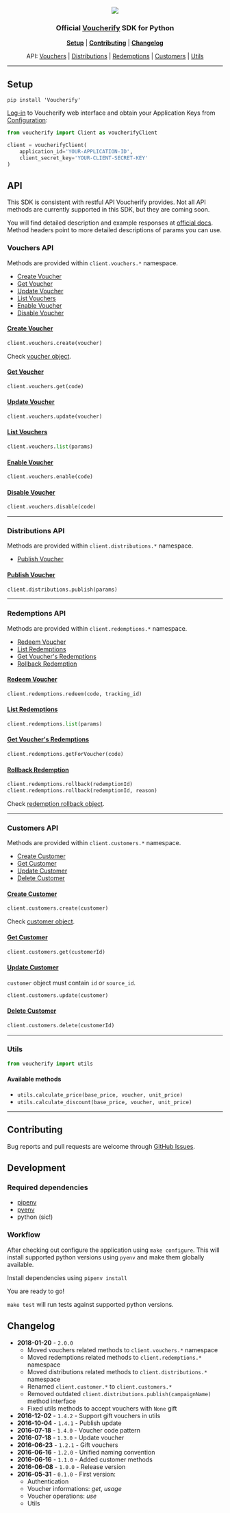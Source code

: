 <p align="center" >
  <img src="./voucherify-python-sdk.png" />
</p>

<h3 align="center">Official <a href="http://voucherify.io?utm_source=github&utm_medium=sdk&utm_campaign=acq">Voucherify</a> SDK for Python</h3>

<p align="center">
<b><a href="#setup">Setup</a></b>
|
<b><a href="#contributing">Contributing</a></b>
|
<b><a href="#changelog">Changelog</a></b>
</p>

<p align="center">
API:
<a href="#vouchers-api">Vouchers</a>
|
<a href="#distributions-api">Distributions</a>
|
<a href="#redemptions-api">Redemptions</a>
|
<a href="#customers-api">Customers</a>
|
<a href="#utils">Utils</a>
</p>


---

## Setup

`pip install 'Voucherify'`

[Log-in](http://app.voucherify.io/?utm_source=github&utm_medium=sdk&utm_campaign=acq#/login) to Voucherify web interface and obtain your Application Keys from [Configuration](https://app.voucherify.io/?utm_source=github&utm_medium=sdk&utm_campaign=acq#/app/configuration):

```python
from voucherify import Client as voucherifyClient

client = voucherifyClient(
    application_id='YOUR-APPLICATION-ID',
    client_secret_key='YOUR-CLIENT-SECRET-KEY'
)
```

## API

This SDK is consistent with restful API Voucherify provides.
Not all API methods are currently supported in this SDK, but they are coming soon.

You will find detailed description and example responses at [official docs](https://docs.voucherify.io/reference?utm_source=github&utm_medium=sdk&utm_campaign=acq).
Method headers point to more detailed descriptions of params you can use.

### Vouchers API
Methods are provided within `client.vouchers.*` namespace.
- [Create Voucher](#create-voucher)
- [Get Voucher](#get-voucher)
- [Update Voucher](#update-voucher)
- [List Vouchers](#list-vouchers)
- [Enable Voucher](#enable-voucher)
- [Disable Voucher](#disable-voucher)

#### [Create Voucher]
```python
client.vouchers.create(voucher)
```
Check [voucher object](https://docs.voucherify.io/reference?utm_source=github&utm_medium=sdk&utm_campaign=acq#the-voucher-object).

#### [Get Voucher]
```python
client.vouchers.get(code)
```
#### [Update Voucher]
```python
client.vouchers.update(voucher)
```
#### [List Vouchers]
```python
client.vouchers.list(params)
```
#### [Enable Voucher]
```python
client.vouchers.enable(code)
```
#### [Disable Voucher]
```python
client.vouchers.disable(code)
```

---

### Distributions API
Methods are provided within `client.distributions.*` namespace.

- [Publish Voucher](#publish-voucher)

#### [Publish Voucher]
```python
client.distributions.publish(params)
```

---

### Redemptions API
Methods are provided within `client.redemptions.*` namespace.

- [Redeem Voucher](#redeem-voucher)
- [List Redemptions](#list-redemptions)
- [Get Voucher's Redemptions](#get-vouchers-redemptions)
- [Rollback Redemption](#rollback-redemption)

#### [Redeem Voucher]
```python
client.redemptions.redeem(code, tracking_id)
```
#### [List Redemptions]
```python
client.redemptions.list(params)
```
#### [Get Voucher's Redemptions]
```python
client.redemptions.getForVoucher(code)
```
#### [Rollback Redemption]
```python
client.redemptions.rollback(redemptionId)
client.redemptions.rollback(redemptionId, reason)
```
Check [redemption rollback object](https://docs.voucherify.io/reference?utm_source=github&utm_medium=sdk&utm_campaign=acq#the-redemption-rollback-object).

---

### Customers API
Methods are provided within `client.customers.*` namespace.

- [Create Customer](#create-customer)
- [Get Customer](#get-customer)
- [Update Customer](#update-customer)
- [Delete Customer](#delete-customer)

#### [Create Customer]
```python
client.customers.create(customer)
```
Check [customer object](https://docs.voucherify.io/reference?utm_source=github&utm_medium=sdk&utm_campaign=acq#the-customer-object).
#### [Get Customer]
```python
client.customers.get(customerId)
```
#### [Update Customer]
`customer` object must contain `id` or `source_id`.

```python
client.customers.update(customer)
```
#### [Delete Customer]
```python
client.customers.delete(customerId)
```

---

### Utils

```python
from voucherify import utils
```

#### Available methods

- `utils.calculate_price(base_price, voucher, unit_price)`
- `utils.calculate_discount(base_price, voucher, unit_price)`

---

## Contributing

Bug reports and pull requests are welcome through [GitHub Issues](https://github.com/voucherifyio/voucherify-python-sdk/issues).

## Development

### Required dependencies

- [pipenv](https://github.com/pypa/pipenv#installation) 
- [pyenv](https://github.com/pyenv/pyenv-installer)
- python (sic!)

### Workflow

After checking out configure the application using `make configure`.
This will install supported python versions using `pyenv` and make them globally available.

Install dependencies using `pipenv install`

You are ready to go!

`make test` will run tests against supported python versions. 

## Changelog

- **2018-01-20** - `2.0.0`
  - Moved vouchers related methods to `client.vouchers.*` namespace
  - Moved redemptions related methods to `client.redemptions.*` namespace
  - Moved distributions related methods to `client.distributions.*` namespace
  - Renamed `client.customer.*` to `client.customers.*`
  - Removed outdated `client.distributions.publish(campaignName)` method interface
  - Fixed utils methods to accept vouchers with `None` gift
- **2016-12-02** - `1.4.2` - Support gift vouchers in utils
- **2016-10-04** - `1.4.1` - Publish update
- **2016-07-18** - `1.4.0` - Voucher code pattern
- **2016-07-18** - `1.3.0` - Update voucher
- **2016-06-23** - `1.2.1` - Gift vouchers
- **2016-06-16** - `1.2.0` - Unified naming convention
- **2016-06-16** - `1.1.0` - Added customer methods
- **2016-06-08** - `1.0.0` - Release version
- **2016-05-31** - `0.1.0` - First version:
  - Authentication
  - Voucher informations: *get*, *usage*
  - Voucher operations: *use*
  - Utils

[Create Voucher]: https://docs.voucherify.io/reference?utm_source=github&utm_medium=sdk&utm_campaign=acq#create-voucher
[Get Voucher]: https://docs.voucherify.io/reference?utm_source=github&utm_medium=sdk&utm_campaign=acq#vouchers-get
[Update Voucher]: https://docs.voucherify.io/reference?utm_source=github&utm_medium=sdk&utm_campaign=acq#update-voucher
[List Vouchers]: https://docs.voucherify.io/reference?utm_source=github&utm_medium=sdk&utm_campaign=acq#list-vouchers
[Enable Voucher]: https://docs.voucherify.io/reference?utm_source=github&utm_medium=sdk&utm_campaign=acq#enable-voucher
[Disable Voucher]: https://docs.voucherify.io/reference?utm_source=github&utm_medium=sdk&utm_campaign=acq#disable-voucher

[Publish Voucher]: https://docs.voucherify.io/reference?utm_source=github&utm_medium=sdk&utm_campaign=acq#publish-voucher

[Redeem Voucher]: https://docs.voucherify.io/reference?utm_source=github&utm_medium=sdk&utm_campaign=acq#redeem-voucher
[List Redemptions]: https://docs.voucherify.io/reference?utm_source=github&utm_medium=sdk&utm_campaign=acq#list-redemptions
[Get Voucher's Redemptions]: https://docs.voucherify.io/reference?utm_source=github&utm_medium=sdk&utm_campaign=acq#vouchers-redemptions
[Rollback Redemption]: https://docs.voucherify.io/reference?utm_source=github&utm_medium=sdk&utm_campaign=acq#rollback-redemption

[Create Customer]: https://docs.voucherify.io/reference?utm_source=github&utm_medium=sdk&utm_campaign=acq#create-customer
[Get Customer]: https://docs.voucherify.io/reference?utm_source=github&utm_medium=sdk&utm_campaign=acq#read-customer
[Update Customer]: https://docs.voucherify.io/reference?utm_source=github&utm_medium=sdk&utm_campaign=acq#update-customer
[Delete Customer]: https://docs.voucherify.io/reference?utm_source=github&utm_medium=sdk&utm_campaign=acq#delete-customer
